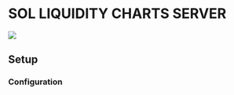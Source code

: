 # SOL LIQUIDITY CHARTS SERVER

<img src="https://github.com/free-guru/solana-price-display/tree/master/image/chart.png"/>

## Setup

### Configuration
